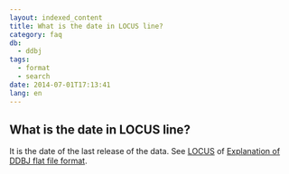```yaml
---
layout: indexed_content
title: What is the date in LOCUS line?
category: faq
db:
  - ddbj
tags: 
  - format
  - search
date: 2014-07-01T17:13:41
lang: en
---
```


## What is the date in LOCUS line?

<p>It is the date of the last release of the data. See <a href=\"/ddbj/flat-file-e.html#LocusB\">LOCUS</a> of <a href=\"/ddbj/flat-file-e.html\">Explanation of DDBJ flat file format</a>. </p>